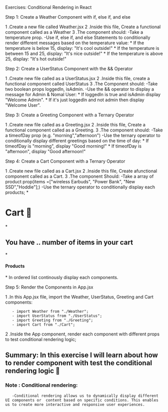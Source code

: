 Exercises: Conditional Rendering in React

Step 1: Create a Weather Component with if, else if, and else

1 .Create a new file called Weather.jsx
2 .Inside this file, Create a functional component called as a Weather
3 .The component should:
       -Take a temperature prop.
       -Use if, else if, and else Statements to conditionally render different messages based on the temperature value:
           * If the temperature is below 15, display: "It's cool outside!" 
           * If the temperature is between 15 and 25, display: "It's nice outside!"
           * If the temperature is above 25, display: "It's hot outside!"

Step 2: Create a UserStatus Component with the && Operator

1 .Create new file called as a UserStatus.jsx
2 .Inside this file, create a functional component called UserStatus
3 .The Component should:
       -Take two boolean props loggedIn, isAdmin.
       -Use the && operator to display a message for Admin & Nomal User:
            * If loggedIn is true and isAdmin display "Welcome Admin".
            * If it's just loggedIn and not admin then display "Welcome User".

Step 3: Create a Greeting Component with a Ternary Operator

1 .Create new file called as a Greeting.jsx
2 .Inside this file, Create a functional component called as a Greeting.
3 .The component should:
       -Take a timeofDay prop (e.g. "morning","afternoon")
       -Use the ternary operator to conditionally display different greetings based on the time of day:
            * If timeofDay is "morning", display "Good morning!"
            * If timeofDay is "afternoon", display "Good afternoon!"

Step 4: Create a Cart Component with a Ternary Operator

1 .Create new file called as a Cart.jsx 
2 .Inside this file, Create afunctional component called as a Cart.
3 .The component Should:
       -Take a array of product prop(items =["wireless Earbuds", "Power Bank", "New SSD","Hoddie"];)
       -Use the ternary operator to conditionally display each products;
            * <h1> Cart 🛒 </h1>
            * <h2> You have .. number of items in your cart </h2>
            * <h4> Products </h4>
            * In ordered list continously display each components.

Step 5: Render the Components in App.jsx

1 .In this App.jsx file, import the Weather, UserStatus, Greeting and Cart components:

       - import Weather from "./Weather";
       - import UserStatus from "./UserStatus";
       - import Greeting from "./Greeting";
       - import Cart from "./Cart";

2 .Inside the App component, render each component with different props to test conditional rendering logic;

## Summary: In this exercise I will learn about how to render component with test the conditional rendering logic 🚀

### Note : Conditional rendering:
       -Conditional rendering allows us to dynamically display different UI components or  content based on specific conditions. This enables us to create more interactive and responsive user experiences.
 